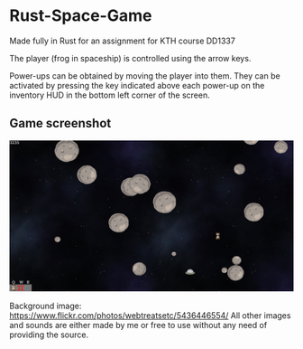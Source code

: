 # Rust-Space-Game
Made fully in Rust for an assignment for KTH course DD1337

The player (frog in spaceship) is controlled using the arrow keys. 

Power-ups can be obtained by moving the player into them. They can be activated by pressing the key indicated above each power-up on the inventory HUD in the bottom left corner of the screen.


## Game screenshot
<img src="image.jpg" alt="game screenshot" width="1000"/>


Background image: https://www.flickr.com/photos/webtreatsetc/5436446554/
All other images and sounds are either made by me or free to use without any need of providing the source.

